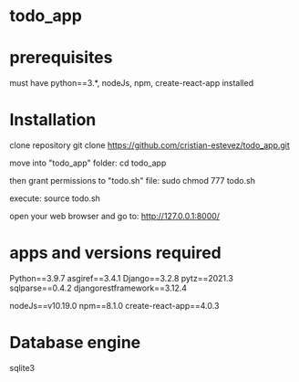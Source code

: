 # todo_app


# prerequisites
must have python==3.*, nodeJs, npm, create-react-app installed 


# Installation 
clone repository
    git clone https://github.com/cristian-estevez/todo_app.git

move into "todo_app" folder:
    cd todo_app

then grant permissions to "todo.sh" file:
    sudo chmod 777 todo.sh

execute:
    source todo.sh

open your web browser and go to:
    http://127.0.0.1:8000/

# apps and versions required
Python==3.9.7
asgiref==3.4.1
Django==3.2.8
pytz==2021.3
sqlparse==0.4.2
djangorestframework==3.12.4

nodeJs==v10.19.0
npm==8.1.0
create-react-app==4.0.3

# Database engine 
sqlite3

